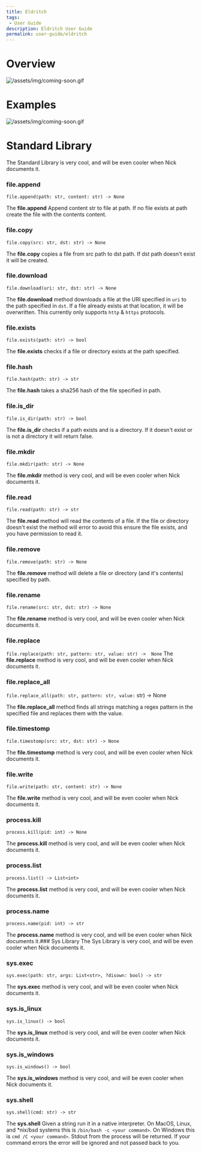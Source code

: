 ```yaml
---
title: Eldritch
tags: 
 - User Guide
description: Eldritch User Guide
permalink: user-guide/eldritch
---
```

# Overview
![/assets/img/coming-soon.gif](/assets/img/coming-soon.gif)

# Examples
![/assets/img/coming-soon.gif](/assets/img/coming-soon.gif)

# Standard Library
The Standard Library is very cool, and will be even cooler when Nick documents it.

### file.append
`file.append(path: str, content: str) -> None`

The <b>file.append</b> Append content str to file at path. If no file exists at path create the file with the contents content.

### file.copy
`file.copy(src: str, dst: str) -> None`

The <b>file.copy</b> copies a file from src path to dst path. If dst path doesn't exist it will be created.

### file.download
`file.download(uri: str, dst: str) -> None`

The <b>file.download</b> method downloads a file at the URI specified in `uri` to the path specified in `dst`. If a file already exists at that location, it will be overwritten. This currently only supports `http` & `https` protocols.

### file.exists
`file.exists(path: str) -> bool`

The <b>file.exists</b> checks if a file or directory exists at the path specified.

### file.hash
`file.hash(path: str) -> str`

The <b>file.hash</b> takes a sha256 hash of the file specified in path.

### file.is_dir
`file.is_dir(path: str) -> bool`

The <b>file.is_dir</b> checks if a path exists and is a directory. If it doesn't exist or is not a directory it will return false.

### file.mkdir
`file.mkdir(path: str) -> None`

The <b>file.mkdir</b> method is very cool, and will be even cooler when Nick documents it.

### file.read
`file.read(path: str) -> str`

The <b>file.read</b> method will read the contents of a file. If the file or directory doesn't exist the method will error to avoid this ensure the file exists, and you have permission to read it.

### file.remove
`file.remove(path: str) -> None`

The <b>file.remove</b> method will delete a file or directory (and it's contents) specified by path.

### file.rename
`file.rename(src: str, dst: str) -> None`

The <b>file.rename</b> method is very cool, and will be even cooler when Nick documents it.

### file.replace
`file.replace(path: str, pattern: str, value: str) -> 
None`
The <b>file.replace</b> method is very cool, and will be even cooler when Nick documents it.

### file.replace_all
`file.replace_all(path: str, pattern: str, value:` str) -> None

The <b>file.replace_all</b> method finds all strings matching a regex pattern in the specified file and replaces them with the value.

### file.timestomp
`file.timestomp(src: str, dst: str) -> None`

The <b>file.timestomp</b> method is very cool, and will be even cooler when Nick documents it.

### file.write
`file.write(path: str, content: str) -> None`

The <b>file.write</b> method is very cool, and will be even cooler when Nick documents it.

### process.kill
`process.kill(pid: int) -> None`

The <b>process.kill</b> method is very cool, and will be even cooler when Nick documents it.

### process.list
`process.list() -> List<int>`

The <b>process.list</b> method is very cool, and will be even cooler when Nick documents it.

### process.name
`process.name(pid: int) -> str`

The <b>process.name</b> method is very cool, and will be even cooler when Nick documents it.### Sys Library
The Sys Library is very cool, and will be even cooler when Nick documents it.

### sys.exec
`sys.exec(path: str, args: List<str>, ?disown: bool) -> str`


The <b>sys.exec</b> method is very cool, and will be even cooler when Nick documents it.

### sys.is_linux
`sys.is_linux() -> bool`

The <b>sys.is_linux</b> method is very cool, and will be even cooler when Nick documents it.

### sys.is_windows
`sys.is_windows() -> bool`

The <b>sys.is_windows</b> method is very cool, and will be even cooler when Nick documents it.

### sys.shell
`sys.shell(cmd: str) -> str`

The <b>sys.shell</b> Given a string run it in a native interpreter. On MacOS, Linux, and *nix/bsd systems this is `/bin/bash -c <your command>`. On Windows this is `cmd /C <your command>`. Stdout from the process will be returned. If your command errors the error will be ignored and not passed back to you.
